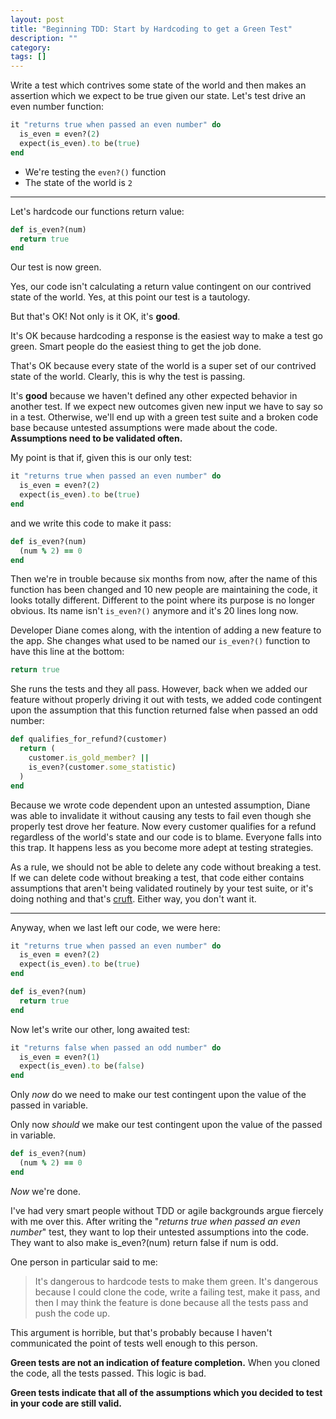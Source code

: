 ```yaml
---
layout: post
title: "Beginning TDD: Start by Hardcoding to get a Green Test"
description: ""
category: 
tags: []
---
```


Write a test which contrives some state of the world and then makes an
assertion which we expect to be true given our state. Let's test drive an even
number function:

```ruby
it "returns true when passed an even number" do
  is_even = even?(2)
  expect(is_even).to be(true)
end
```

* We're testing the `even?()` function
* The state of the world is `2`

---

Let's hardcode our functions return value:

```ruby
def is_even?(num)
  return true
end
```

Our test is now green.

Yes, our code isn't calculating a return value contingent on our contrived
state of the world. Yes, at this point our test is a tautology.

But that's OK! Not only is it OK, it's **good**.

It's OK because hardcoding a response is the easiest way to make a test go
green. Smart people do the easiest thing to get the job done.

That's OK because every state of the world is a super set of our contrived state
of the world. Clearly, this is why the test is passing.

It's **good** because we haven't defined any other expected behavior in
another test. If we expect new outcomes given new input we have to say so in
a test. Otherwise, we'll end up with a green test suite and a broken code
base because untested assumptions were made about the code. **Assumptions need to be
validated often.**

My point is that if, given this is our only test:

```ruby
it "returns true when passed an even number" do
  is_even = even?(2)
  expect(is_even).to be(true)
end
```

and we write this code to make it pass:

```ruby
def is_even?(num)
  (num % 2) == 0
end
```

Then we're in trouble because six months from now, after the name of this function has
been changed and 10 new people are maintaining the code, it looks totally
different. Different to the point where its purpose is no longer obvious. Its
name isn't `is_even?()` anymore and it's 20 lines long now.

Developer Diane comes along, with the intention of adding a new
feature to the app. She changes what used to be named our `is_even?()`
function to have this line at the bottom:

```ruby
return true
```

She runs the tests and they all pass. However, back when we added
our feature without properly driving it out with tests, we added code
contingent upon the assumption that this function returned false when passed an
odd number:

```ruby
def qualifies_for_refund?(customer)
  return (
    customer.is_gold_member? ||
    is_even?(customer.some_statistic)
  )
end
```

Because we wrote code dependent upon an untested assumption, Diane was able to
invalidate it without causing any tests to fail even though she properly
test drove her feature. Now every customer qualifies for a refund regardless of
the world's state and our code is to blame. Everyone falls into this trap. It happens less as you become more adept
at testing strategies.

As a rule, we should not be able to delete any code without breaking a test. If we can
delete code without breaking a test, that code either
contains assumptions that aren't being validated routinely by your test suite, or
it's doing nothing and that's [cruft](https://www.google.com/search?sourceid=chrome-psyapi2&ion=1&espv=2&ie=UTF-8&q=define%20cruft&oq=define%20cruft&aqs=chrome..69i57j0l4.1185j0j7). Either way, you don't want it.

---

Anyway, when we last left our code, we were here:

```ruby
it "returns true when passed an even number" do
  is_even = even?(2)
  expect(is_even).to be(true)
end
```

```ruby
def is_even?(num)
  return true
end
```

Now let's write our other, long awaited test:

```ruby
it "returns false when passed an odd number" do
  is_even = even?(1)
  expect(is_even).to be(false)
end
```

Only *now* do we need to make our test contingent upon the value of the passed
in variable.

Only now *should* we make our test contingent upon the value of the passed
in variable.

```ruby
def is_even?(num)
  (num % 2) == 0
end
```

*Now* we're done.

I've had very smart people without TDD or agile backgrounds argue fiercely with
me over this. After writing the "*returns true when passed an even number*" test,
they want to lop their untested assumptions into the code. They want to also
make is_even?(num) return false if num is odd.

One person in particular said to me:

> It's dangerous to hardcode tests to make them green. It's dangerous because
> I could clone the code, write a failing test, make it pass, and then I may think the
> feature is done because all the tests pass and push the code up.

This argument is horrible, but that's probably because I haven't communicated
the point of tests well enough to this person.

**Green tests are not an indication of feature completion.** When you cloned the
code, all the tests passed. This logic is bad.

**Green tests indicate that all of the assumptions which you decided to
test in your code are still valid.**

